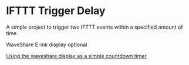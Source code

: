 # IFTTT Trigger Delay
A simple project to trigger two IFTTT events within a specified amount of time  

WaveShare E-ink display optional

[Using the waveshare display as a simple countdown timer](https://www.reddit.com/r/raspberry_pi/comments/mtn3k9/wanted_to_add_custom_delays_to_ifttt_actions_so_i/?utm_source=share&utm_medium=web2x&context=3) 
